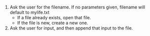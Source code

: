1. Ask the user for the filename. If no parameters given, filename will default to mylife.txt
    - If a file already exists, open that file.
    - If the file is new, create a new one.
2. Ask the user for input, and then append that input to the file.